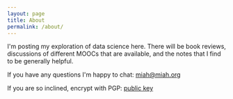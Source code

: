 ```yaml
---
layout: page
title: About
permalink: /about/
---
```


I'm posting my exploration of data science here. There will be book reviews, discussions of different MOOCs that are available, and the notes that I find to be generally helpful.

If you have any questions I'm happy to chat: <miah@miah.org>

If you are so inclined, encrypt with PGP: [public key](/key/41D61E27.asc)
